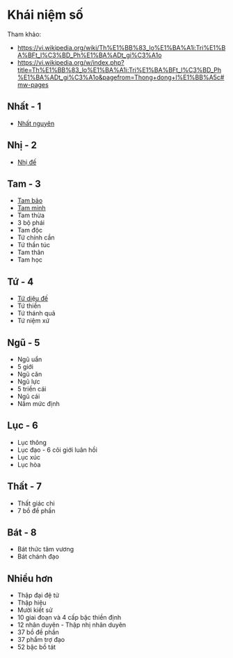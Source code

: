 # Khái niệm số

Tham khảo:

- <https://vi.wikipedia.org/wiki/Th%E1%BB%83_lo%E1%BA%A1i:Tri%E1%BA%BFt_l%C3%BD_Ph%E1%BA%ADt_gi%C3%A1o>
- <https://vi.wikipedia.org/w/index.php?title=Th%E1%BB%83_lo%E1%BA%A1i:Tri%E1%BA%BFt_l%C3%BD_Ph%E1%BA%ADt_gi%C3%A1o&pagefrom=Thong+dong+l%E1%BB%A5c#mw-pages>

## Nhất - 1

- [Nhất nguyên](nhat_nguyen.md)

## Nhị - 2

- [Nhị đế](nhi_de.md)

## Tam - 3

- [Tam bảo](tam_bao.md)
- [Tam minh](tam_minh.md)
- Tam thừa
- 3 bộ phái
- Tam độc
- Tứ chính cần
- Tứ thần túc
- Tam thân
- Tam học

## Tứ - 4

- [Tứ diệu đế](tu_dieu_de.md)
- Tứ thiền
- Tứ thánh quả
- Tứ niệm xứ

## Ngũ - 5

- Ngũ uẩn
- 5 giới
- Ngũ căn
- Ngũ lực
- 5 triền cái
- Ngũ cái
- Năm mức định

## Lục - 6

- Lục thông
- Lục đạo - 6 cõi giới luân hồi
- Lục xúc
- Lục hòa

## Thất - 7

- Thất giác chi
- 7 bồ đề phần

## Bát - 8

- Bát thức tâm vương
- Bát chánh đạo

## Nhiều hơn

- Thập đại đệ tử
- Thập hiệu
- Mười kiết sử
- 10 giai đoạn và 4 cấp bậc thiền định
- 12 nhân duyên - Thập nhị nhân duyên
- 37 bồ đề phần
- 37 phẩm trợ đạo
- 52 bậc bồ tát
